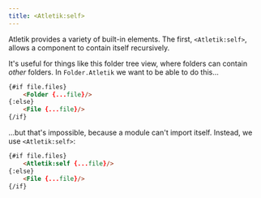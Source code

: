 ```yaml
---
title: <Atletik:self>
---
```


Atletik provides a variety of built-in elements. The first, `<Atletik:self>`, allows a component to contain itself recursively.

It's useful for things like this folder tree view, where folders can contain *other* folders. In `Folder.Atletik` we want to be able to do this...

```html
{#if file.files}
	<Folder {...file}/>
{:else}
	<File {...file}/>
{/if}
```

...but that's impossible, because a module can't import itself. Instead, we use `<Atletik:self>`:

```html
{#if file.files}
	<Atletik:self {...file}/>
{:else}
	<File {...file}/>
{/if}
```
